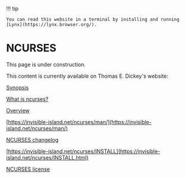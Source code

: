 !!! tip

    You can read this website in a terminal by installing and running [Lynx](https://lynx.browser.org/).

# NCURSES

This page is under construction.

This content is currently available on Thomas E. Dickey's website:

[Synopsis](https://invisible-island.net/ncurses/ncurses.html)

[What is ncurses?](https://invisible-island.net/ncurses/ncurses.faq.html)

[Overview](https://invisible-island.net/ncurses/announce.html)

[https://invisible-island.net/ncurses/man/](https://invisible-island.net/ncurses/man/)

[NCURSES changelog](https://invisible-island.net/ncurses/NEWS.html)

[https://invisible-island.net/ncurses/INSTALL](https://invisible-island.net/ncurses/INSTALL.html)

[NCURSES license](https://invisible-island.net/ncurses/ncurses-license.html)
